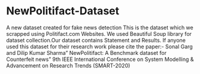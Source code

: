 # NewPolitifact-Dataset
A new dataset created for fake news detection
This is the dataset which we scrapped using Politifact.com Websites. We used Beautiful Soup library for dataset collection.Our dataset contains Statement and Results.
If anyone used this dataset for their research work please cite the paper:-
Sonal Garg and Dilip Kumar Sharma” NewPolitifact: A Benchmark dataset for Counterfeit news” 9th IEEE International Conference on System Modelling & Advancement on Research Trends (SMART-2020)

